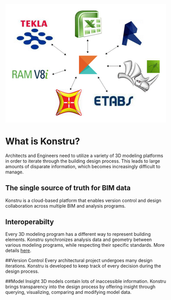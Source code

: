 ![](/assets/supportedPlatforms.png)

# What is Konstru? 
Architects and Engineers need to utilize a variety of 3D modeling platforms in order to iterate through the building design process. 
This leads to large amounts of disparate information, which becomes increasingly difficult to manage. 

## The single source of truth for BIM data
Konstru is a cloud-based platform that enables version control and design collaboration across multiple BIM and analysis programs.

## Interoperabilty
Every 3D modeling program has a different way to represent building elements. Konstru synchronizes analysis data and geometry between various modeling programs, while respecting their specific standards. More details [here](supported_elements.md).

##Version Control
Every architectural project undergoes many design iterations. Konstru is developed to keep track of every decision during the design process.

##Model Insight
3D models contain lots of inaccessible information. Konstru brings transparency into the design process by offering insight through querying, visualizing, comparing and modifying model data.
 